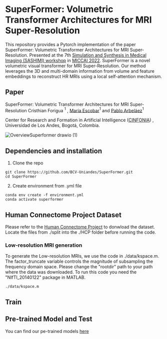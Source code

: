 # SuperFormer: Volumetric Transformer Architectures for MRI Super-Resolution
This repository provides a Pytorch implementation of the paper SuperFormer: Volumetric Transformer Architectures for MRI Super-Resolution. Presented at the 7th [Simulation and Synthesis in Medical Imaging (SASHIMI) workshop](https://2022.sashimi-workshop.org/) in [MICCAI 2022](https://conferences.miccai.org/2022/en/). SuperFormer is a novel volumetric visual transformer for MRI Super-Resolution. Our method leverages the 3D and multi-domain information from volume and feature embeddings to reconstruct HR MRIs using a local self-attention mechanism. 
## Paper
SuperFormer: Volumetric Transformer Architectures for MRI Super-Resolution
Cristhian Forigua $^1$ , [María Escobar](https://mc-escobar11.github.io/)$^1$ and [Pablo Arbeláez](https://scholar.google.com.co/citations?user=k0nZO90AAAAJ&hl=en)$^1$

Center for Research and Formation in Artificial Intelligence ([CINFONIA](https://cinfonia.uniandes.edu.co/)) , Universidad de Los Andes, Bogotá, Colombia.
 
![OverviewSuperformer drawio (1)](https://user-images.githubusercontent.com/66923636/181068906-77dfbcb3-a373-4af0-9ea8-4af73a531961.png)

## Dependencies and installation 
1. Clone the repo
```
git clone https://github.com/BCV-Uniandes/SuperFormer.git
cd SuperFormer
```
2. Create environment from .yml file
```
conda env create -f environment.yml
conda activate superformer
```

## Human Connectome Project Dataset
Please refer to the [Human Connectome Project](https://www.humanconnectome.org/study/hcp-young-adult/document/1200-subjects-data-release) to donwload the dataset.
Locate the files from ./split into the ./HCP folder before running the code.
### Low-resolution MRI generation
To generate the Low-resolution MRIs, we use the code in ./data/kspace.m. The factor_truncate variable controls the magnitude of subsampling the frequency domain space. Please change the "rootdir" path to your path where the data was downloaded. To run this code you need the "NIfTI_20140122" package in MATLAB.
```
./data/kspace.m
```
## Train

## Pre-trained Model and Test
You can find our pe-trained models [here](https://drive.google.com/drive/folders/1o4p5JHO5hwfrS2G7HREKhdOZI0T7ZgWM)
